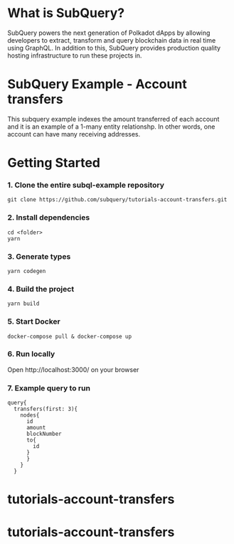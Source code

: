# What is SubQuery?

SubQuery powers the next generation of Polkadot dApps by allowing developers to extract, transform and query blockchain data in real time using GraphQL. In addition to this, SubQuery provides production quality hosting infrastructure to run these projects in.

# SubQuery Example - Account transfers

This subquery example indexes the amount transferred of each account and it is an example of a 1-many entity relationshp. In other words, one account can have many receiving addresses.

# Getting Started

### 1. Clone the entire subql-example repository

```shell
git clone https://github.com/subquery/tutorials-account-transfers.git

```

### 2. Install dependencies

```shell
cd <folder>
yarn
```

### 3. Generate types

```shell
yarn codegen
```

### 4. Build the project

```shell
yarn build
```

### 5. Start Docker

```shell
docker-compose pull & docker-compose up
```

### 6. Run locally

Open http://localhost:3000/ on your browser

### 7. Example query to run

```shell
query{
  transfers(first: 3){
    nodes{
      id
      amount
      blockNumber
      to{
        id
      }
      }
    }
  }
```

# tutorials-account-transfers
# tutorials-account-transfers
